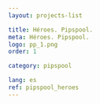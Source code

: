 ```yaml
---
layout: projects-list

title: Héroes. Pipspool.
meta: Héroes. Pipspool.
logo: pp_1.png
order: 1

category: pipspool

lang: es
ref: pipspool_heroes
---
```

